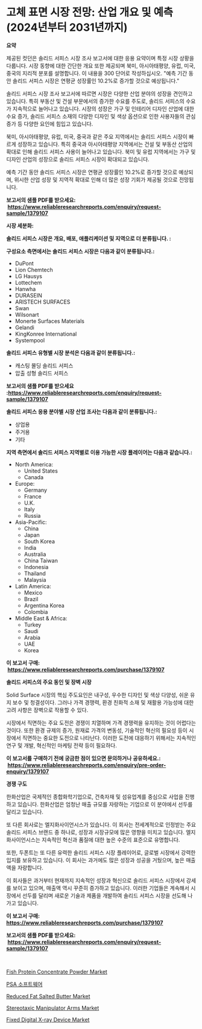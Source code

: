 <p><h1>고체 표면 시장 전망: 산업 개요 및 예측 (2024년부터 2031년까지)</h1></p><p><strong>요약</strong></p>
<p><p>제공된 컷던은 솔리드 서피스 시장 조사 보고서에 대한 응용 요약이며 특정 시장 상황을 다룹니다. 시장 동향에 대한 간단한 개요 또한 제공되며 북미, 아시아태평양, 유럽, 미국, 중국의 지리적 분포를 설명합니다. 이 내용을 300 단어로 작성하십시오. "예측 기간 동안 솔리드 서피스 시장은 연평균 성장률인 10.2%로 증가할 것으로 예상됩니다."</p><p>솔리드 서피스 시장 조사 보고서에 따르면 시장은 다양한 산업 분야의 성장을 견인하고 있습니다. 특히 부동산 및 건설 부문에서의 증가한 수요를 주도로, 솔리드 서피스의 수요가 지속적으로 늘어나고 있습니다. 시장의 성장은 가구 및 인테리어 디자인 산업에 대한 수요 증가, 솔리드 서피스 소재의 다양한 디자인 및 색상 옵션으로 인한 사용자들의 관심 증가 등 다양한 요인에 힘입고 있습니다.</p><p>북미, 아시아태평양, 유럽, 미국, 중국과 같은 주요 지역에서는 솔리드 서피스 시장이 빠르게 성장하고 있습니다. 특히 중국과 아시아태평양 지역에서는 건설 및 부동산 산업의 확대로 인해 솔리드 서피스 사용이 늘어나고 있습니다. 북미 및 유럽 지역에서는 가구 및 디자인 산업의 성장으로 솔리드 서피스 시장이 확대되고 있습니다.</p><p>예측 기간 동안 솔리드 서피스 시장은 연평균 성장률인 10.2%로 증가할 것으로 예상되며, 위시한 산업 성장 및 지역적 확대로 인해 더 많은 성장 기회가 제공될 것으로 전망됩니다.</p></p>
<p><strong>보고서의 샘플 PDF를 받으세요: &nbsp;<a href="https://www.reliableresearchreports.com/enquiry/request-sample/1379107">https://www.reliableresearchreports.com/enquiry/request-sample/1379107</a></strong></p>
<p><strong>시장 세분화:</strong></p>
<p><strong> 솔리드 서피스 시장은 개요, 배포, 애플리케이션 및 지역으로 더 분류됩니다. :</strong></p>
<p><strong>구성요소 측면에서는 솔리드 서피스 시장은 다음과 같이 분류됩니다.:</strong></p>
<p><ul><li>DuPont</li><li>Lion Chemtech</li><li>LG Hausys</li><li>Lottechem</li><li>Hanwha</li><li>DURASEIN</li><li>ARISTECH SURFACES</li><li>Swan</li><li>Wilsonart</li><li>Monerte Surfaces Materials</li><li>Gelandi</li><li>KingKonree International</li><li>Systempool</li></ul></p>
<p><strong> 솔리드 서피스 유형별 시장 분석은 다음과 같이 분류됩니다.:</strong></p>
<p><ul><li>캐스팅 몰딩 솔리드 서피스</li><li>압출 성형 솔리드 서피스</li></ul></p>
<p><strong>보고서의 샘플 PDF를 받으세요 :<a href="https://www.reliableresearchreports.com/enquiry/request-sample/1379107">https://www.reliableresearchreports.com/enquiry/request-sample/1379107</a></strong></p>
<p><strong> 솔리드 서피스 응용 분야별 시장 산업 조사는 다음과 같이 분류됩니다.:</strong></p>
<p><ul><li>상업용</li><li>주거용</li><li>기타</li></ul></p>
<p><strong>지역 측면에서 솔리드 서피스 지역별로 이용 가능한 시장 플레이어는 다음과 같습니다.:</strong></p>
<p><ul>
    <li>
        North America:
        <ul>
            <li>United States</li>
            <li>Canada</li>
        </ul>
    </li>
    <li>
        Europe:
        <ul>
            <li>Germany</li>
            <li>France</li>
            <li>U.K.</li>
            <li>Italy</li>
            <li>Russia</li>
        </ul>
    </li>
    <li>
        Asia-Pacific:
        <ul>
            <li>China</li>
            <li>Japan</li>
            <li>South Korea</li>
            <li>India</li>
            <li>Australia</li>
            <li>China Taiwan</li>
            <li>Indonesia</li>
            <li>Thailand</li>
            <li>Malaysia</li>
        </ul>
    </li>
    <li>
        Latin America:
        <ul>
            <li>Mexico</li>
            <li>Brazil</li>
            <li>Argentina Korea</li>
            <li>Colombia</li>
        </ul>
    </li>
    <li>
        Middle East & Africa:
        <ul>
            <li>Turkey</li>
            <li>Saudi</li>
            <li>Arabia</li>
            <li>UAE</li>
            <li>Korea</li>
        </ul>
    </li>
    </ul></p>
<p><strong>이 보고서 구매: &nbsp;<a href="https://www.reliableresearchreports.com/purchase/1379107">https://www.reliableresearchreports.com/purchase/1379107</a></strong></p>
<p><strong>솔리드 서피스의 주요 동인 및 장벽 시장</strong></p>
<p><p>Solid Surface 시장의 핵심 주도요인은 내구성, 우수한 디자인 및 색상 다양성, 쉬운 유지 보수 및 청결성이다. 그러나 가격 경쟁력, 환경 친화적 소재 및 재활용 가능성에 대한 고려 사항은 장벽으로 작용할 수 있다.</p><p>시장에서 직면하는 주요 도전은 경쟁이 치열하며 가격 경쟁력을 유지하는 것이 어렵다는 것이다. 또한 환경 규제의 증가, 원재료 가격의 변동성, 기술적인 혁신의 필요성 등이 시장에서 직면하는 중요한 도전으로 나타난다. 이러한 도전에 대응하기 위해서는 지속적인 연구 및 개발, 혁신적인 마케팅 전략 등이 필요하다.</p></p>
<p><strong>이 보고서를 구매하기 전에 궁금한 점이 있으면 문의하거나 공유하세요.: &nbsp;<a href="https://www.reliableresearchreports.com/enquiry/pre-order-enquiry/1379107">https://www.reliableresearchreports.com/enquiry/pre-order-enquiry/1379107</a></strong></p>
<p><strong>경쟁 구도</strong></p>
<p><p>한화산업은 국제적인 종합화학기업으로, 건축자재 및 섬유업계를 중심으로 사업을 진행하고 있습니다. 한화산업은 엄청난 매출 규모를 자랑하는 기업으로 이 분야에서 선두를 달리고 있습니다.</p><p>또 다른 회사로는 엘지화사이언시스가 있습니다. 이 회사는 전세계적으로 인정받는 주요 솔리드 서피스 브랜드 중 하나로, 성장과 시장규모에 많은 영향을 미치고 있습니다. 엘지화사이언시스는 지속적인 혁신과 품질에 대한 높은 수준의 표준으로 유명합니다.</p><p>또한, 두폰트는 또 다른 유력한 솔리드 서피스 시장 플레이어로, 글로벌 시장에서 강력한 입지를 보유하고 있습니다. 이 회사는 과거에도 많은 성장과 성공을 거뒀으며, 높은 매출액을 자랑합니다.</p><p>이 회사들은 과거부터 현재까지 지속적인 성장과 혁신으로 솔리드 서피스 시장에서 강세를 보이고 있으며, 매출액 역시 꾸준히 증가하고 있습니다. 이러한 기업들은 계속해서 시장에서 선두를 달리며 새로운 기술과 제품을 개발하여 솔리드 서피스 시장을 선도해 나가고 있습니다.</p></p>
<p><strong>이 보고서 구매: &nbsp; <a href="https://www.reliableresearchreports.com/purchase/1379107">https://www.reliableresearchreports.com/purchase/1379107</a></strong></p>
<p><strong>보고서의 샘플 PDF를 받으세요: &nbsp;<a href="https://www.reliableresearchreports.com/enquiry/request-sample/1379107">https://www.reliableresearchreports.com/enquiry/request-sample/1379107</a></strong><strong></strong></p>
<p>&nbsp;</p>
<p><p><a href="https://view.publitas.com/reportprime-1/fish-protein-concentrate-powder-market-size-furnishes-valuable-information-encompassing-market-share-market-trends-and-projections-spanning-from-2024-to-2031/">Fish Protein Concentrate Powder Market</a></p><p><a href="https://github.com/hxzi07639916/Market-Research-Report-List-1/blob/main/10794401004.md">PSA 소프트웨어</a></p><p><a href="https://issuu.com/reportprime-2/docs/reduced-fat-salted-butter-market-size-2030.pptx">Reduced Fat Salted Butter Market</a></p><p><a href="https://rainy-horn-d69.notion.site/Stereotaxic-Manipulator-Arms-Market-Size-and-Growth-Market-Segmentation-Regional-and-Country-Break-d2a5b4f822a948f2a2c573e2c3cf9bea">Stereotaxic Manipulator Arms Market</a></p><p><a href="https://issuu.com/reportprime-2/docs/fixed-digital-x-ray-device-market-size-2030.pptx">Fixed Digital X-ray Device Market</a></p></p>